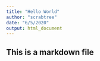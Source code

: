```yaml
---
title: "Hello World"
author: "scrabtree"
date: "6/5/2020"
output: html_document
---
```


## This is a markdown file

